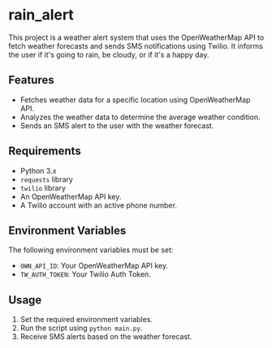 # rain_alert

This project is a weather alert system that uses the OpenWeatherMap API to fetch weather forecasts and sends SMS notifications using Twilio. It informs the user if it's going to rain, be cloudy, or if it's a happy day.

## Features
- Fetches weather data for a specific location using OpenWeatherMap API.
- Analyzes the weather data to determine the average weather condition.
- Sends an SMS alert to the user with the weather forecast.

## Requirements
- Python 3.x
- `requests` library
- `twilio` library
- An OpenWeatherMap API key.
- A Twilio account with an active phone number.

## Environment Variables
The following environment variables must be set:
- `OWN_API_ID`: Your OpenWeatherMap API key.
- `TW_AUTH_TOKEN`: Your Twilio Auth Token.

## Usage
1. Set the required environment variables.
2. Run the script using `python main.py`.
3. Receive SMS alerts based on the weather forecast.
